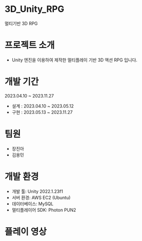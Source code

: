 # 3D_Unity_RPG
멀티기반 3D RPG


# 프로젝트 소개
- Unity 엔진을 이용하여 제작한 멀티플레이 기반 3D 액션 RPG 입니다.


# 개발 기간
2023.04.10 ~ 2023.11.27
- 설계 : 2023.04.10 ~ 2023.05.12
- 구현 : 2023.05.13 ~ 2023.11.27


# 팀원
- 장진아
- 김용민


# 개발 환경
- 개발 툴: Unity 2022.1.23f1
- 서버 환경: AWS EC2 (Ubuntu)
- 데이터베이스: MySQL
- 멀티플레이어 SDK: Photon PUN2


# 플레이 영상

